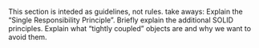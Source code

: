 This section is inteded as guidelines, not rules.
take aways:
  Explain the “Single Responsibility Principle”.
  Briefly explain the additional SOLID principles.
  Explain what “tightly coupled” objects are and why we want to avoid them.